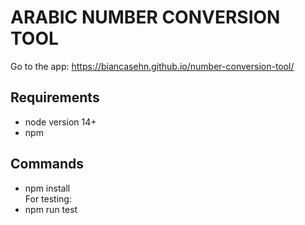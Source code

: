 # ARABIC NUMBER CONVERSION TOOL
Go to the app: https://biancasehn.github.io/number-conversion-tool/

## Requirements
* node version 14+
* npm

## Commands
* npm install <br/>
For testing:
* npm run test
